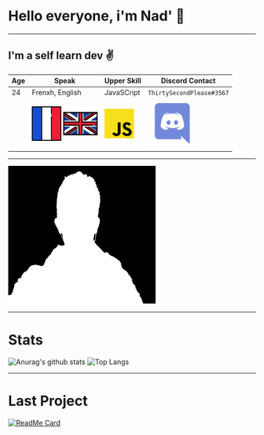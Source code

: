# Hello everyone, i'm Nad' :wave:
-----------------------------
## I'm a self learn dev :v:

| Age   |     Speak       | Upper Skill | Discord Contact |
| ----- | --------------- | ----------- | --------------- |
| 24    | Frenxh, English | JavaSCript  | `ThirtySecondPlease#3567` |
|  | <img src="res\france-svgrepo-com.svg" width="60" height="70">  <img src="res/united-kingdom-svgrepo-com.svg" width="70" height="70"> | <img src="res/javascript-logo-svgrepo-com.svg" width="60" height="60"> | <img src="res\Discord-Logo-Color.svg" width="100" height="100"> |
-----------------------------------------
<img src="res\960-720-max.png" width="300" height="280">

-----------------------------

# Stats

![Anurag's github stats](https://github-readme-stats.vercel.app/api?username=spoutnik911&theme=algolia&hide_border=true)
![Top Langs](https://github-readme-stats.vercel.app/api/top-langs/?username=spoutnik911&theme=algolia&hide_border=true)

---------------------------

# Last Project
[![ReadMe Card](https://github-readme-stats.vercel.app/api/pin/?username=spoutnik911&repo=Satellite_movement_kepler&theme=algolia&hide_border=true)](https://github.com/spoutnik911/Satellite_movement_kepler)
